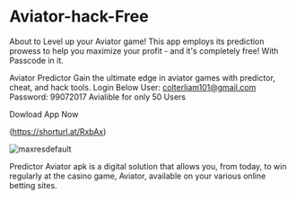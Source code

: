 # Aviator-hack-Free
About to Level up your Aviator game! This app employs its prediction prowess to help you maximize your profit - and it's completely free! With Passcode in it.

Aviator
Predictor
Gain the ultimate edge in aviator games with predictor, cheat, and hack tools.
Login Below
User: colterliam101@gmail.com
Password: 99072017
Avialible for only 50 Users


Dowload App Now

(https://shorturl.at/RxbAx)

![maxresdefault](https://github.com/user-attachments/assets/4d9d5181-3961-4177-89d4-07a75a0f0914)

Predictor Aviator apk is a digital solution that allows you, from today, to win regularly at the casino game, Aviator, available on your various online betting sites.
